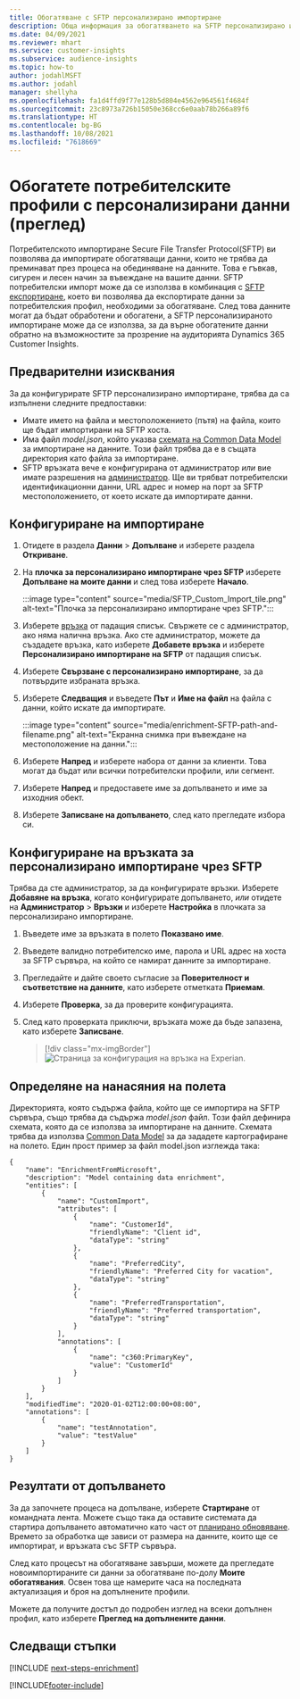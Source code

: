 ```yaml
---
title: Обогатяване с SFTP персонализирано импортиране
description: Обща информация за обогатяването на SFTP персонализирано импортиране.
ms.date: 04/09/2021
ms.reviewer: mhart
ms.service: customer-insights
ms.subservice: audience-insights
ms.topic: how-to
author: jodahlMSFT
ms.author: jodahl
manager: shellyha
ms.openlocfilehash: fa1d4ffd9f77e128b5d804e4562e964561f4684f
ms.sourcegitcommit: 23c8973a726b15050e368cc6e0aab78b266a89f6
ms.translationtype: HT
ms.contentlocale: bg-BG
ms.lasthandoff: 10/08/2021
ms.locfileid: "7618669"
---
```

# <a name="enrich-customer-profiles-with-custom-data-preview"></a>Обогатете потребителските профили с персонализирани данни (преглед)

Потребителското импортиране Secure File Transfer Protocol(SFTP) ви позволява да импортирате обогатяващи данни, които не трябва да преминават през процеса на обединяване на данните. Това е гъвкав, сигурен и лесен начин за въвеждане на вашите данни. SFTP потребителски импорт може да се използва в комбинация с [SFTP експортиране](export-sftp.md), което ви позволява да експортирате данни за потребителския профил, необходими за обогатяване. След това данните могат да бъдат обработени и обогатени, а SFTP персонализираното импортиране може да се използва, за да върне обогатените данни обратно на възможностите за прозрение на аудиторията Dynamics 365 Customer Insights.

## <a name="prerequisites"></a>Предварителни изисквания

За да конфигурирате SFTP персонализирано импортиране, трябва да са изпълнени следните предпоставки:

- Имате името на файла и местоположението (пътя) на файла, които ще бъдат импортирани на SFTP хоста.
- Има файл *model.json*, който указва [схемата на Common Data Model](/common-data-model/) за импортиране на данните. Този файл трябва да е в същата директория като файла за импортиране.
- SFTP връзката вече е конфигурирана от администратор *или* вие имате разрешения на [администратор](permissions.md#administrator). Ще ви трябват потребителски идентификационни данни, URL адрес и номер на порт за SFTP местоположението, от което искате да импортирате данни.


## <a name="configure-the-import"></a>Конфигуриране на импортиране

1. Отидете в раздела **Данни** > **Допълване** и изберете раздела **Откриване**.

1. На **плочка за персонализирано импортиране чрез SFTP** изберете **Допълване на моите данни** и след това изберете **Начало**.

   :::image type="content" source="media/SFTP_Custom_Import_tile.png" alt-text="Плочка за персонализирано импортиране чрез SFTP.":::

1. Изберете [връзка](connections.md) от падащия списък. Свържете се с администратор, ако няма налична връзка. Ако сте администратор, можете да създадете връзка, като изберете **Добавете връзка** и изберете **Персонализирано импортиране на SFTP** от падащия списък.

1. Изберете **Свързване с персонализирано импортиране**, за да потвърдите избраната връзка.

1.  Изберете **Следващия** и въведете **Път** и **Име на файл** на файла с данни, който искате да импортирате.

    :::image type="content" source="media/enrichment-SFTP-path-and-filename.png" alt-text="Екранна снимка при въвеждане на местоположение на данни.":::

1. Изберете **Напред** и изберете набора от данни за клиенти. Това могат да бъдат или всички потребителски профили, или сегмент.

1. Изберете **Напред** и предоставете име за допълването и име за изходния обект. 

1. Изберете **Записване на допълването**, след като прегледате избора си.

## <a name="configure-the-connection-for-sftp-custom-import"></a>Конфигуриране на връзката за персонализирано импортиране чрез SFTP 

Трябва да сте администратор, за да конфигурирате връзки. Изберете **Добавяне на връзка**, когато конфигурирате допълването, *или* отидете на **Администратор** > **Връзки** и изберете **Настройка** в плочката за персонализирано импортиране.

1. Въведете име за връзката в полето **Показвано име**.

1. Въведете валидно потребителско име, парола и URL адрес на хоста за SFTP сървъра, на който се намират данните за импортиране.

1. Прегледайте и дайте своето съгласие за **Поверителност и съответствие на данните**, като изберете отметката **Приемам**.

1. Изберете **Проверка**, за да проверите конфигурацията.

1. След като проверката приключи, връзката може да бъде запазена, като изберете **Записване**.

   > [!div class="mx-imgBorder"]
   > ![Страница за конфигурация на връзка на Experian.](media/enrichment-SFTP-connection.png "Страница за конфигурация на връзка на Experian")


## <a name="defining-field-mappings"></a>Определяне на нанасяния на полета 

Директорията, която съдържа файла, който ще се импортира на SFTP сървъра, също трябва да съдържа *model.json* файл. Този файл дефинира схемата, която да се използва за импортиране на данните. Схемата трябва да използва [Common Data Model](/common-data-model/) за да зададете картографиране на полето. Един прост пример за файл model.json изглежда така:

```
{
    "name": "EnrichmentFromMicrosoft",
    "description": "Model containing data enrichment",
    "entities": [
        {
            "name": "CustomImport",
            "attributes": [
                {
                    "name": "CustomerId",
                    "friendlyName": "Client id",
                    "dataType": "string"
                },
                {
                    "name": "PreferredCity",
                    "friendlyName": "Preferred City for vacation",
                    "dataType": "string"
                },
                {
                    "name": "PreferredTransportation",
                    "friendlyName": "Preferred transportation",
                    "dataType": "string"
                }
            ],
            "annotations": [
                {
                    "name": "c360:PrimaryKey",
                    "value": "CustomerId"
                }
            ]
        }
    ],
    "modifiedTime": "2020-01-02T12:00:00+08:00",
    "annotations": [
        {
            "name": "testAnnotation",
            "value": "testValue"
        }
    ]
}
```

## <a name="enrichment-results"></a>Резултати от допълването

За да започнете процеса на допълване, изберете **Стартиране** от командната лента. Можете също така да оставите системата да стартира допълването автоматично като част от [планирано обновяване](system.md#schedule-tab). Времето за обработка ще зависи от размера на данните, които ще се импортират, и връзката със SFTP сървъра.

След като процесът на обогатяване завърши, можете да прегледате новоимпортираните си данни за обогатяване по-долу **Моите обогатявания**. Освен това ще намерите часа на последната актуализация и броя на допълнените профили.

Можете да получите достъп до подробен изглед на всеки допълнен профил, като изберете **Преглед на допълнените данни**.

## <a name="next-steps"></a>Следващи стъпки

[!INCLUDE [next-steps-enrichment](../includes/next-steps-enrichment.md)]

[!INCLUDE[footer-include](../includes/footer-banner.md)]
